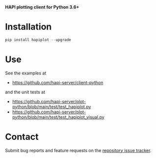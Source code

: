 **HAPI plotting client for Python 3.6+**

# Installation

```python
pip install hapiplot --upgrade
```

# Use

See the examples at

* https://github.com/hapi-server/client-python

and the unit tests at

* https://github.com/hapi-server/plot-python/blob/main/test/test_hapiplot.py
* https://github.com/hapi-server/plot-python/blob/main/test/test_hapiplot_visual.py

# Contact

Submit bug reports and feature requests on the [repository issue
tracker](https://github.com/hapi-server/plot-python/issues).
